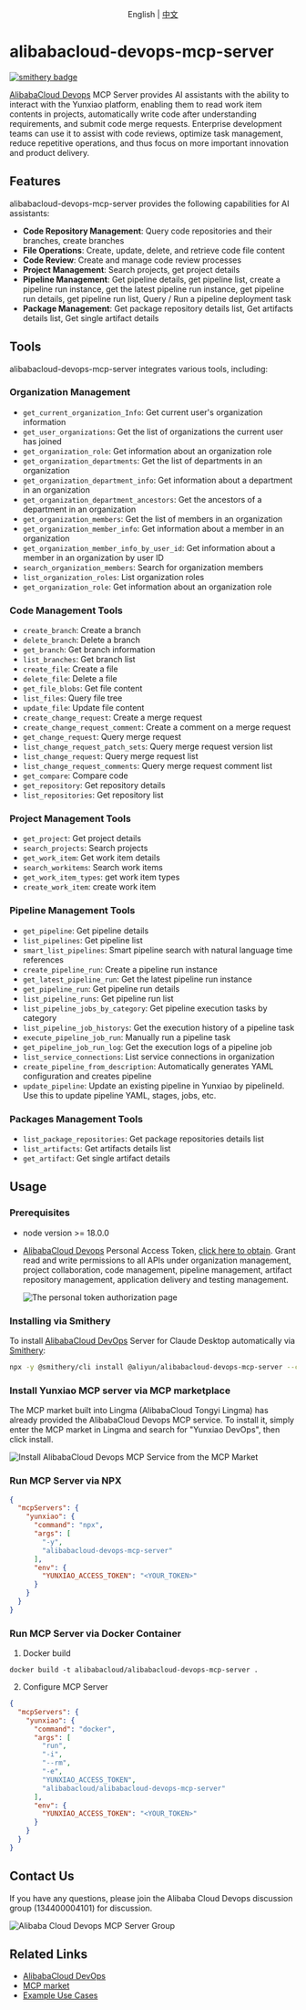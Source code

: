 <p align="center">English | <a href="README.zh-cn.md">中文</a><br></p>

# alibabacloud-devops-mcp-server
[![smithery badge](https://smithery.ai/badge/@aliyun/alibabacloud-devops-mcp-server)](https://smithery.ai/server/@aliyun/alibabacloud-devops-mcp-server)

[AlibabaCloud Devops](https://www.aliyun.com/product/yunxiao) MCP Server provides AI assistants with the ability to interact with the Yunxiao platform, enabling them to read work item contents in projects, automatically write code after understanding requirements, and submit code merge requests. Enterprise development teams can use it to assist with code reviews, optimize task management, reduce repetitive operations, and thus focus on more important innovation and product delivery.

## Features

alibabacloud-devops-mcp-server provides the following capabilities for AI assistants:

* **Code Repository Management**: Query code repositories and their branches, create branches
* **File Operations**: Create, update, delete, and retrieve code file content
* **Code Review**: Create and manage code review processes
* **Project Management**: Search projects, get project details
* **Pipeline Management**: Get pipeline details, get pipeline list, create a pipeline run instance, get the latest pipeline run instance, get pipeline run details, get pipeline run list, Query / Run a pipeline deployment task
* **Package Management**: Get package repository details list, Get artifacts details list, Get single artifact details

## Tools

alibabacloud-devops-mcp-server integrates various tools, including:

### Organization Management

- `get_current_organization_Info`: Get current user's organization information
- `get_user_organizations`: Get the list of organizations the current user has joined
- `get_organization_role`: Get information about an organization role
- `get_organization_departments`: Get the list of departments in an organization
- `get_organization_department_info`: Get information about a department in an organization
- `get_organization_department_ancestors`: Get the ancestors of a department in an organization
- `get_organization_members`: Get the list of members in an organization
- `get_organization_member_info`: Get information about a member in an organization
- `get_organization_member_info_by_user_id`: Get information about a member in an organization by user ID
- `search_organization_members`: Search for organization members
- `list_organization_roles`: List organization roles
- `get_organization_role`: Get information about an organization role

### Code Management Tools

- `create_branch`: Create a branch
- `delete_branch`: Delete a branch
- `get_branch`: Get branch information
- `list_branches`: Get branch list
- `create_file`: Create a file
- `delete_file`: Delete a file
- `get_file_blobs`: Get file content
- `list_files`: Query file tree
- `update_file`: Update file content
- `create_change_request`: Create a merge request
- `create_change_request_comment`: Create a comment on a merge request
- `get_change_request`: Query merge request
- `list_change_request_patch_sets`: Query merge request version list
- `list_change_request`: Query merge request list
- `list_change_request_comments`: Query merge request comment list
- `get_compare`: Compare code
- `get_repository`: Get repository details
- `list_repositories`: Get repository list

### Project Management Tools

- `get_project`: Get project details
- `search_projects`: Search projects
- `get_work_item`: Get work item details
- `search_workitems`: Search work items
- `get_work_item_types`: get work item types
- `create_work_item`: create work item

### Pipeline Management Tools

- `get_pipeline`: Get pipeline details
- `list_pipelines`: Get pipeline list
- `smart_list_pipelines`: Smart pipeline search with natural language time references
- `create_pipeline_run`: Create a pipeline run instance
- `get_latest_pipeline_run`: Get the latest pipeline run instance
- `get_pipeline_run`: Get pipeline run details
- `list_pipeline_runs`: Get pipeline run list
- `list_pipeline_jobs_by_category`: Get pipeline execution tasks by category
- `list_pipeline_job_historys`: Get the execution history of a pipeline task
- `execute_pipeline_job_run`: Manually run a pipeline task
- `get_pipeline_job_run_log`: Get the execution logs of a pipeline job
- `list_service_connections`: List service connections in organization
- `create_pipeline_from_description`: Automatically generates YAML configuration and creates pipeline
- `update_pipeline`: Update an existing pipeline in Yunxiao by pipelineId. Use this to update pipeline YAML, stages, jobs, etc.

### Packages Management Tools

- `list_package_repositories`: Get package repositories details list
- `list_artifacts`: Get artifacts details list
- `get_artifact`: Get single artifact details

## Usage

### Prerequisites
* node version >= 18.0.0
* [AlibabaCloud Devops](https://www.aliyun.com/product/yunxiao) Personal Access Token, [click here to obtain](https://help.aliyun.com/zh/yunxiao/developer-reference/obtain-personal-access-token). Grant read and write permissions to all APIs under organization management, project collaboration, code management, pipeline management, artifact repository management, application delivery and testing management.

  ![The personal token authorization page](https://agent-install-beijing.oss-cn-beijing.aliyuncs.com/alibabacloud-devops-mcp-server/img_8.jpg)

### Installing via Smithery

To install [AlibabaCloud DevOps](https://www.aliyun.com/product/yunxiao) Server for Claude Desktop automatically via [Smithery](https://smithery.ai/server/@aliyun/alibabacloud-devops-mcp-server):

```bash
npx -y @smithery/cli install @aliyun/alibabacloud-devops-mcp-server --client claude
```

### Install Yunxiao MCP server via MCP marketplace
The MCP market built into Lingma (AlibabaCloud Tongyi Lingma) has already provided the AlibabaCloud Devops MCP service. To install it, simply enter the MCP market in Lingma and search for "Yunxiao DevOps", then click install.

![Install AlibabaCloud Devops MCP Service from the MCP Market](https://agent-install-beijing.oss-cn-beijing.aliyuncs.com/alibabacloud-devops-mcp-server/img_9.png)

### Run MCP Server via NPX
```json
{
  "mcpServers": {
    "yunxiao": {
      "command": "npx",
      "args": [
        "-y",
        "alibabacloud-devops-mcp-server"
      ],
      "env": {
        "YUNXIAO_ACCESS_TOKEN": "<YOUR_TOKEN>"
      }
    }
  }
}
```

### Run MCP Server via Docker Container
1. Docker build
```shell
docker build -t alibabacloud/alibabacloud-devops-mcp-server .
```
2. Configure MCP Server
```json
{
  "mcpServers": {
    "yunxiao": {
      "command": "docker",
      "args": [
        "run",
        "-i",
        "--rm",
        "-e",
        "YUNXIAO_ACCESS_TOKEN",
        "alibabacloud/alibabacloud-devops-mcp-server"
      ],
      "env": {
        "YUNXIAO_ACCESS_TOKEN": "<YOUR_TOKEN>"
      }
    }
  }
}
```

## Contact Us
If you have any questions, please join the Alibaba Cloud Devops discussion group (134400004101) for discussion.

![Alibaba Cloud Devops MCP Server Group](https://agent-install-beijing.oss-cn-beijing.aliyuncs.com/alibabacloud-devops-mcp-server/1750147152464.png)


## Related Links
- [AlibabaCloud DevOps](https://www.aliyun.com/product/yunxiao)
- [MCP market](https://modelscope.cn/mcp/servers/@aliyun/alibabacloud-devops-mcp-server)
- [Example Use Cases](https://mp.weixin.qq.com/s/KQsN6dQlnNeCNATC-QD7pg)
